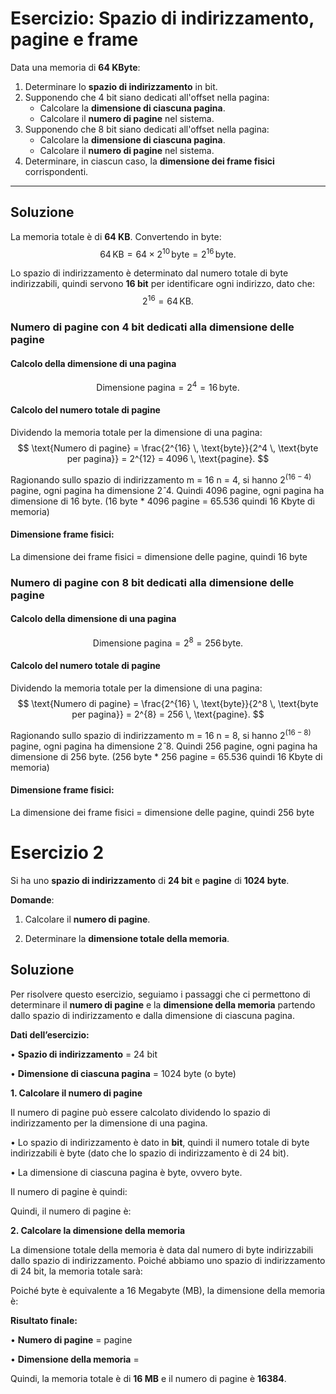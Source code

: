 # Esercizio: Spazio di indirizzamento, pagine e frame

Data una memoria di **64 KByte**:

1. Determinare lo **spazio di indirizzamento** in bit.
2. Supponendo che $4$ bit siano dedicati all'offset nella pagina:
    - Calcolare la **dimensione di ciascuna pagina**.
    - Calcolare il **numero di pagine** nel sistema.
 3. Supponendo che $8$ bit siano dedicati all'offset nella pagina:
    - Calcolare la **dimensione di ciascuna pagina**.
    - Calcolare il **numero di pagine** nel sistema.
4. Determinare, in ciascun caso, la **dimensione dei frame fisici** corrispondenti.

---

## Soluzione
La memoria totale è di **64 KB**. Convertendo in byte:
$$
64 \, \text{KB} = 64 \times 2^{10} \, \text{byte} = 2^{16} \, \text{byte}.
$$

Lo spazio di indirizzamento è determinato dal numero totale di byte indirizzabili, quindi servono **16 bit** per identificare ogni indirizzo, dato che:
$$
2^{16} = 64 \, \text{KB}.
$$


### Numero di pagine con **4 bit dedicati alla dimensione delle pagine**
#### Calcolo della dimensione di una pagina
$$
\text{Dimensione pagina} = 2^4 = 16 \, \text{byte}.
$$

#### Calcolo del numero totale di pagine
Dividendo la memoria totale per la dimensione di una pagina:
$$
\text{Numero di pagine} = \frac{2^{16} \, \text{byte}}{2^4 \, \text{byte per pagina}} = 2^{12} = 4096 \, \text{pagine}.
$$

Ragionando sullo spazio di indirizzamento m = 16 n = 4, si hanno $2^{(16 - 4)}$ pagine, ogni pagina ha dimensione $2ˆ4$. Quindi 4096 pagine, ogni pagina ha dimensione di 16 byte. (16 byte * 4096 pagine = 65.536 quindi 16 Kbyte di memoria)

#### Dimensione frame fisici:
La dimensione dei frame fisici = dimensione delle pagine, quindi 16 byte

### Numero di pagine con **8 bit dedicati alla dimensione delle pagine**
#### Calcolo della dimensione di una pagina
$$
\text{Dimensione pagina} = 2^8 = 256 \, \text{byte}.
$$

#### Calcolo del numero totale di pagine
Dividendo la memoria totale per la dimensione di una pagina:
$$
\text{Numero di pagine} = \frac{2^{16} \, \text{byte}}{2^8 \, \text{byte per pagina}} = 2^{8} = 256 \, \text{pagine}.
$$

Ragionando sullo spazio di indirizzamento m = 16 n = 8, si hanno $2^{(16 - 8)}$ pagine, ogni pagina ha dimensione $2ˆ8$. Quindi 256 pagine, ogni pagina ha dimensione di 256 byte. (256 byte * 256 pagine = 65.536 quindi 16 Kbyte di memoria)

#### Dimensione frame fisici:
La dimensione dei frame fisici = dimensione delle pagine, quindi 256 byte

# Esercizio 2
Si ha uno **spazio di indirizzamento** di **24 bit** e **pagine** di **1024 byte**.

**Domande**:

1. Calcolare il **numero di pagine**.

2. Determinare la **dimensione totale della memoria**.
## Soluzione

Per risolvere questo esercizio, seguiamo i passaggi che ci permettono di determinare il **numero di pagine** e la **dimensione della memoria** partendo dallo spazio di indirizzamento e dalla dimensione di ciascuna pagina.

  

**Dati dell’esercizio:**

  

• **Spazio di indirizzamento** = 24 bit

• **Dimensione di ciascuna pagina** = 1024 byte (o byte)

  

**1. Calcolare il numero di pagine**

  

Il numero di pagine può essere calcolato dividendo lo spazio di indirizzamento per la dimensione di una pagina.

• Lo spazio di indirizzamento è dato in **bit**, quindi il numero totale di byte indirizzabili è byte (dato che lo spazio di indirizzamento è di 24 bit).

• La dimensione di ciascuna pagina è byte, ovvero byte.

  

Il numero di pagine è quindi:

  

Quindi, il numero di pagine è:

  

**2. Calcolare la dimensione della memoria**

  

La dimensione totale della memoria è data dal numero di byte indirizzabili dallo spazio di indirizzamento. Poiché abbiamo uno spazio di indirizzamento di 24 bit, la memoria totale sarà:

  

  

Poiché byte è equivalente a 16 Megabyte (MB), la dimensione della memoria è:

  

  

**Risultato finale:**

  

• **Numero di pagine** = pagine

• **Dimensione della memoria** =

  

Quindi, la memoria totale è di **16 MB** e il numero di pagine è **16384**.
